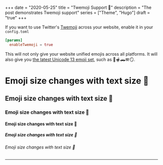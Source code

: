 +++
date = "2020-05-25"
title = "Twemoji Support 🤩"
description = "The post demonstrates Twemoji support"
series = ["Theme", "Hugo"]
draft = "true"
+++

If you want to use Twitter's [Twemoji](https://twemoji.twitter.com/) across your website, enable it in your `config.toml`

```toml
[params]
  enableTwemoji = true
```

This will not only give your website unified emojis across all platforms. It will also give you [the latest Unicode 13 emoji set](https://blog.emojipedia.org/twemoji-13-0-emoji-changelog/), such as 🧋🫕🛻🪗🪞.

# Emoji size changes with text size 🤩

## Emoji size changes with text size 🤩

### Emoji size changes with text size 🤩

#### Emoji size changes with text size 🤩

##### Emoji size changes with text size 🤩

###### Emoji size changes with text size 🤩

---
